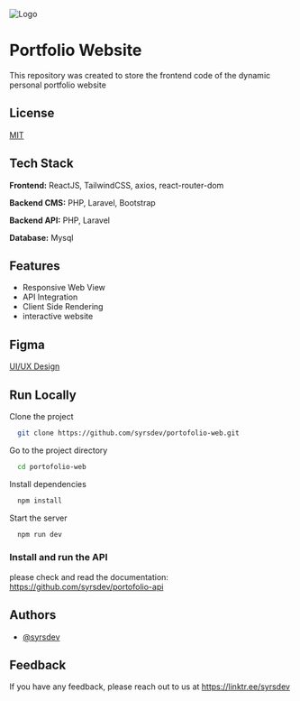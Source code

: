 
![Logo](https://github.com/syrsdev/portofolio-web/blob/main/public/assets/nataniel-purple.svg)


# Portfolio Website

This repository was created to store the frontend code of the dynamic personal portfolio website

## License

[MIT](https://choosealicense.com/licenses/mit/)

## Tech Stack

**Frontend:** ReactJS, TailwindCSS, axios, react-router-dom

**Backend CMS:** PHP, Laravel, Bootstrap

**Backend API:** PHP, Laravel

**Database:** Mysql


## Features

- Responsive Web View
- API Integration
- Client Side Rendering
- interactive website


## Figma

[UI/UX Design](https://www.figma.com/design/DCIhmhiQ8q5m9K8QmsyqbX/portofolio-website?t=MmbhFCPUyxgvGDUs-0)


## Run Locally

Clone the project

```bash
  git clone https://github.com/syrsdev/portofolio-web.git
```

Go to the project directory

```bash
  cd portofolio-web
```

Install dependencies

```bash
  npm install
```

Start the server

```bash
  npm run dev
```

### Install and run the API

please check and read the documentation: https://github.com/syrsdev/portofolio-api

## Authors

- [@syrsdev](https://www.github.com/syrsdev)

## Feedback

If you have any feedback, please reach out to us at https://linktr.ee/syrsdev




